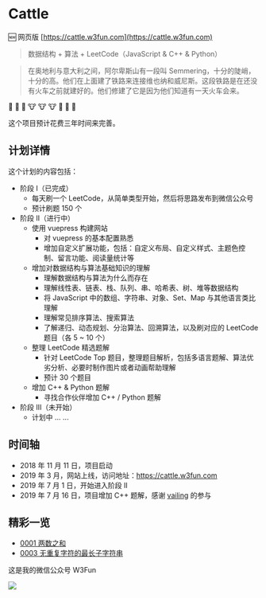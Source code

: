 # Cattle


:new: 网页版 [https://cattle.w3fun.com](https://cattle.w3fun.com)

> 数据结构 + 算法 + LeetCode（JavaScript & C++ & Python）

> 在奥地利与意大利之间，阿尔卑斯山有一段叫 Semmering，十分的陡峭，十分的高。他们在上面建了铁路来连接维也纳和威尼斯。这段铁路是在还没有火车之前就建好的。他们修建了它是因为他们知道有一天火车会来。

:train: :train: :train: :cow: :cow: :cow: :runner: :runner: :runner:

这个项目预计花费三年时间来完善。



## 计划详情

这个计划的内容包括：

- 阶段 I（已完成）
  - 每天刷一个 LeetCode，从简单类型开始，然后将思路发布到微信公众号
  - 预计刷题 150 个
- 阶段 II（进行中）
  - 使用 vuepress 构建网站
    - 对 vuepress 的基本配置熟悉
    - 增加自定义扩展功能，包括：自定义布局、自定义样式、主题色控制、留言功能、阅读量统计等
  - 增加对数据结构与算法基础知识的理解
    - 理解数据结构与算法为什么而存在
    - 理解线性表、链表、栈、队列、串、哈希表、树、堆等数据结构
    - 将 JavaScript 中的数组、字符串、对象、Set、Map 与其他语言类比理解
    - 理解常见排序算法、搜索算法
    - 了解递归、动态规划、分治算法、回溯算法，以及刷对应的 LeetCode 题目（各 5 ~ 10 个）
  - 整理 LeetCode 精选题解
    - 针对 LeetCode Top 题目，整理题目解析，包括多语言题解、算法优劣分析、必要时制作图片或者动画帮助理解
    - 预计 30 个题目
  - 增加 C++ & Python 题解
    - 寻找合作伙伴增加 C++ / Python 题解
- 阶段 III（未开始）
  - 计划中 ... ...



## 时间轴

- 2018 年 11 月 11 日，项目启动
- 2019 年 3 月，网站上线，访问地址：https://cattle.w3fun.com
- 2019 年 7 月 1 日，开始进入阶段 II
- 2019 年 7 月 16 日，项目增加 C++ 题解，感谢 [vailing](https://github.com/vailing) 的参与



## 精彩一览

- [0001 两数之和](https://cattle.w3fun.com/solution/easy/0001-two-sum.html)
- [0003 无重复字符的最长子字符串](https://cattle.w3fun.com/solution/medium/0003-longest-substring-without-repeating-characters.html)




这是我的微信公众号 W3Fun

![](https://github.com/swpuLeo/cattle/blob/master/img/qrcode_v3_sm.jpg)
